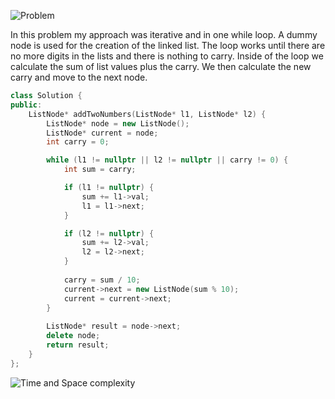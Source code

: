![Problem](problem.png)

In this problem my approach was iterative and in one while loop.
A dummy node is used for the creation of the linked list.
The loop works until there are no more digits in the lists and there is nothing to carry. Inside of the loop we calculate the sum of list values plus the carry. We then calculate the new carry and move to the next node. 


```cpp
class Solution {
public:
    ListNode* addTwoNumbers(ListNode* l1, ListNode* l2) {
        ListNode* node = new ListNode();
        ListNode* current = node;
        int carry = 0;

        while (l1 != nullptr || l2 != nullptr || carry != 0) {
            int sum = carry;

            if (l1 != nullptr) {
                sum += l1->val;
                l1 = l1->next; 
            }

            if (l2 != nullptr) {
                sum += l2->val;
                l2 = l2->next; 
            }
            
            carry = sum / 10;
            current->next = new ListNode(sum % 10);
            current = current->next;
        }
        
        ListNode* result = node->next;
        delete node;
        return result;
    }
};
```

![Time and Space complexity](complexity.png)